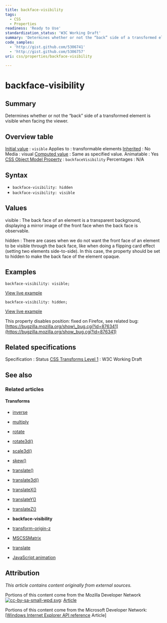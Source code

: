 ```yaml
---
title: backface-visibility
tags:
  - CSS
  - Properties
readiness: 'Ready to Use'
standardization_status: 'W3C Working Draft'
summary: 'Determines whether or not the “back” side of a transformed element is visible when facing the viewer.'
code_samples:
  - 'http://gist.github.com/5306741'
  - 'http://gist.github.com/5306757'
uri: css/properties/backface-visibility

---
```

# backface-visibility

## Summary

Determines whether or not the “back” side of a transformed element is visible when facing the viewer.

## Overview table

[Initial value](/css/concepts/initial_value)
:   `visible`
Applies to
:   transformable elements
[Inherited](/css/concepts/inherited)
:   No
Media
:   visual
[Computed value](/css/concepts/computed_value)
:   Same as specified value.
Animatable
:   Yes
[CSS Object Model Property](/css/concepts/cssom)
:   `backfaceVisibility`
Percentages
:   N/A

## Syntax

-   `backface-visibility: hidden`
-   `backface-visibility: visible`

## Values

visible
:   The back face of an element is a transparent background, displaying a mirror image of the front face when the back face is observable.

hidden
:   There are cases when we do not want the front face of an element to be visible through the back face, like when doing a flipping card effect (setting two elements side-to-side). In this case, the property should be set to hidden to make the back face of the element opaque.

## Examples

``` {.css}
backface-visibility: visible;
```

[View live example](http://code.webplatform.org/gist/5306741)

``` {.css}
backface-visibility: hidden;
```

[View live example](http://code.webplatform.org/gist/5306757)

This property disables position: fixed on Firefox, see related bug: [https://bugzilla.mozilla.org/show\_bug.cgi?id=876341](https://bugzilla.mozilla.org/show_bug.cgi?id=876341)

## Related specifications

Specification
:   Status
[CSS Transforms Level 1](http://www.w3.org/TR/css3-transforms/#backface-visibility-property)
:   W3C Working Draft

## See also

### Related articles

#### Transforms

-   [inverse](/css/cssom/MSCSSMatrix/methods/inverse)

-   [multiply](/css/cssom/MSCSSMatrix/methods/multiply)

-   [rotate](/css/cssom/MSCSSMatrix/methods/rotate)

-   [rotate3d()](/css/functions/rotate3d())

-   [scale3d()](/css/functions/scale3d())

-   [skew()](/css/functions/skew())

-   [translate()](/css/functions/translate())

-   [translate3d()](/css/functions/translate3d())

-   [translateX()](/css/functions/translateX())

-   [translateY()](/css/functions/translateY())

-   [translateZ()](/css/functions/translateZ())

-   **backface-visibility**

-   [transform-origin-z](/css/properties/transform-origin-z)

-   [MSCSSMatrix](/css/transforms/MSCSSMatrix)

-   [translate](/css/transforms/MSCSSMatrix/translate)

-   [JavaScript animation](/tutorials/animation_in_javascript_2)

## Attribution

*This article contains content originally from external sources.*

Portions of this content come from the Mozilla Developer Network [![cc-by-sa-small-wpd.svg](/assets/thumb/8/8c/cc-by-sa-small-wpd.svg/120px-cc-by-sa-small-wpd.svg.png)](http://creativecommons.org/licenses/by-sa/3.0/us/): [Article](https://developer.mozilla.org/en-US/docs/CSS/backface-visibility)

Portions of this content come from the Microsoft Developer Network: [[Windows Internet Explorer API reference](http://msdn.microsoft.com/en-us/library/ie/hh828809%28v=vs.85%29.aspx) Article]

